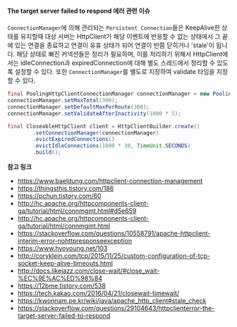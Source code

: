 


#### The target server failed to respond 에러 관련 이슈
`ConnectionManager`에 의해 관리되는 `Persistent Connection`들은 KeepAlive한 상태를 유지할때 대상 서버는 HttpClient가 해당 이벤트에 반응할 수 없는 상태에서 그 끝에 있는 연결을 종료하고 연결이 유휴 상태가 되어 연결이 반쯤 닫히거나 'stale'이 됩니다. 해당 상태로 빠진 커넥션들은 정리가 필요하며, 이를 처리하기 위해서 HttpClient에서는 idleConnection과 expiredConnection에 대해 별도 스레드에서 정리할 수 있도록 설정할 수 있다. 또한 `ConnectionManager`를 별도로 지정하여 validate 타임을 지정할 수 있다.

```java
final PoolingHttpClientConnectionManager connectionManager = new PoolingHttpClientConnectionManager();
connectionManager.setMaxTotal(300);
connectionManager.setDefaultMaxPerRoute(300);
connectionManager.setValidateAfterInactivity(1000 * 5);

final CloseableHttpClient client = HttpClientBuilder.create()
        .setConnectionManager(connectionManager)
        .evictExpiredConnections()
        .evictIdleConnections(1000 * 30, TimeUnit.SECONDS)
        .build();

```
**참고 링크**
- https://www.baeldung.com/httpclient-connection-management
- https://thingsthis.tistory.com/186
- https://pchun.tistory.com/60
- http://hc.apache.org/httpcomponents-client-ga/tutorial/html/connmgmt.html#d5e659
- http://hc.apache.org/httpcomponents-client-ga/tutorial/html/connmgmt.html
- https://stackoverflow.com/questions/10558791/apache-httpclient-interim-error-nohttpresponseexception
- https://www.hyoyoung.net/103
- http://coryklein.com/tcp/2015/11/25/custom-configuration-of-tcp-socket-keep-alive-timeouts.html
- http://docs.likejazz.com/close-wait/#close_wait-%EC%9E%AC%ED%98%84
- https://12bme.tistory.com/538
- https://tech.kakao.com/2016/04/21/closewait-timewait/
- https://kwonnam.pe.kr/wiki/java/apache_http_client#stale_check
- https://stackoverflow.com/questions/29104643/httpclienterror-the-target-server-failed-to-respond
